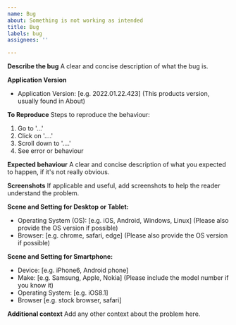 ```yaml
---
name: Bug
about: Something is not working as intended
title: Bug
labels: bug
assignees: ''

---
```


**Describe the bug**
A clear and concise description of what the bug is.

**Application Version**
- Application Version: [e.g. 2022.01.22.423] (This products version, usually found in About)

**To Reproduce**
Steps to reproduce the behaviour:
1. Go to '...'
2. Click on '....'
3. Scroll down to '....'
4. See error or behaviour

**Expected behaviour**
A clear and concise description of what you expected to happen, if it's not really obvious.

**Screenshots**
If applicable and useful, add screenshots to help the reader understand the problem.

**Scene and Setting for Desktop or Tablet:**
- Operating System (OS): [e.g. iOS, Android, Windows, Linux] (Please also provide the OS version if possible)
- Browser: [e.g. chrome, safari, edge] (Please also provide the OS version if possible)

**Scene and Setting for Smartphone:**
- Device: [e.g. iPhone6, Android phone]
- Make: [e.g. Samsung, Apple, Nokia] (Please include the model number if you know it)
- Operating System: [e.g. iOS8.1]
- Browser [e.g. stock browser, safari]

**Additional context**
Add any other context about the problem here.
